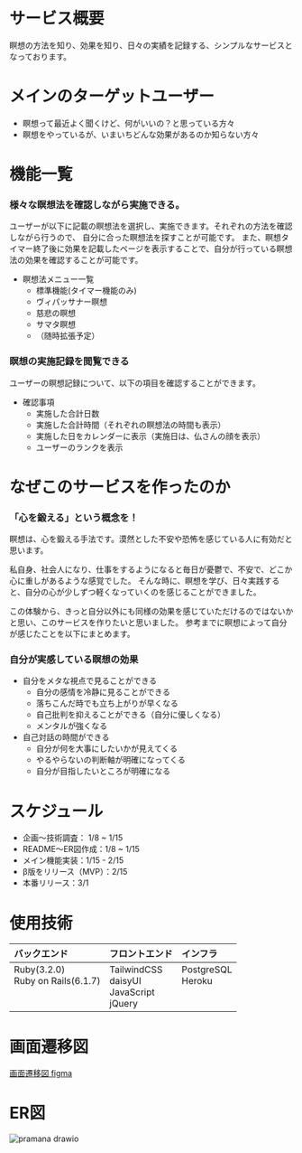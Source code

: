 # サービス概要

瞑想の方法を知り、効果を知り、日々の実績を記録する、シンプルなサービスとなっております。

# メインのターゲットユーザー

- 瞑想って最近よく聞くけど、何がいいの？と思っている方々
- 瞑想をやっているが、いまいちどんな効果があるのか知らない方々

# 機能一覧

### 様々な瞑想法を確認しながら実施できる。
ユーザーが以下に記載の瞑想法を選択し、実施できます。それぞれの方法を確認しながら行うので、
自分に合った瞑想法を探すことが可能です。
また、瞑想タイマー終了後に効果を記載したページを表示することで、自分が行っている瞑想法の効果を確認することが可能です。
- 瞑想法メニュー一覧
  - 標準機能(タイマー機能のみ)
  - ヴィパッサナー瞑想
  - 慈悲の瞑想
  - サマタ瞑想
  - （随時拡張予定）

### 瞑想の実施記録を閲覧できる
ユーザーの瞑想記録について、以下の項目を確認することができます。
- 確認事項
  - 実施した合計日数
  - 実施した合計時間（それぞれの瞑想法の時間も表示）
  - 実施した日をカレンダーに表示（実施日は、仏さんの顔を表示）
  - ユーザーのランクを表示

# なぜこのサービスを作ったのか
### 「心を鍛える」という概念を！
瞑想は、心を鍛える手法です。漠然とした不安や恐怖を感じている人に有効だと思います。

私自身、社会人になり、仕事をするようになると毎日が憂鬱で、不安で、どこか心に重しがあるような感覚でした。
そんな時に、瞑想を学び、日々実践すると、自分の心が少しずつ軽くなっていくのを感じることができました。

この体験から、きっと自分以外にも同様の効果を感じていただけるのではないかと思い、このサービスを作りたいと思いました。
参考までに瞑想によって自分が感じたことを以下にまとめます。

### 自分が実感している瞑想の効果

- 自分をメタな視点で見ることができる
  - 自分の感情を冷静に見ることができる
  - 落ちこんだ時でも立ち上がりが早くなる
  - 自己批判を抑えることができる（自分に優しくなる）
  - メンタルが強くなる
- 自己対話の時間ができる
  - 自分が何を大事にしたいかが見えてくる
  - やるやらないの判断軸が明確になってくる
  - 自分が目指したいところが明確になる

# スケジュール

- 企画〜技術調査： 1/8 ~ 1/15
- README〜ER図作成：1/8 ~ 1/15
- メイン機能実装：1/15 - 2/15
- β版をリリース（MVP）：2/15
- 本番リリース：3/1

# 使用技術
| バックエンド  | フロントエンド  | インフラ  |
| :----       | :----         | :----   |
|Ruby(3.2.0)<br>Ruby on Rails(6.1.7)<br><br><br>|TailwindCSS<br>daisyUI<br>JavaScript<br>jQuery |  PostgreSQL<br>Heroku<br><br><br>|

# 画面遷移図

[画面遷移図 figma](https://www.figma.com/file/nb1NUI4e0r3rX1AVupLkRX/ZEN_to_live_as_we_are?node-id=0%3A1&t=Dir3vXaWk7B7buyW-1)

# ER図
![pramana drawio](https://user-images.githubusercontent.com/98957780/218253912-989eae19-03a0-4683-a210-35473ffb660d.svg)
